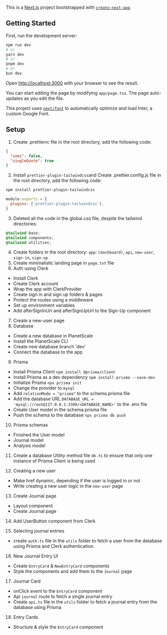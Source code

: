 This is a [Next.js](https://nextjs.org/) project bootstrapped with [`create-next-app`](https://github.com/vercel/next.js/tree/canary/packages/create-next-app).

## Getting Started

First, run the development server:

```bash
npm run dev
# or
yarn dev
# or
pnpm dev
# or
bun dev
```

Open [http://localhost:3000](http://localhost:3000) with your browser to see the result.

You can start editing the page by modifying `app/page.tsx`. The page auto-updates as you edit the file.

This project uses [`next/font`](https://nextjs.org/docs/basic-features/font-optimization) to automatically optimize and load Inter, a custom Google Font.

## Setup

1. Create .prettierrc file in the root directory, add the following code:

```json
{
  "semi": false,
  "singleQuote": true
}
```

2. Install `prettier-plugin-tailwindcss`and Create .prettier.config.js file in the root directory, add the following code:

```bash
npm install prettier-plugin-tailwindcss
```

```js
module.exports = {
  plugins: ['prettier-plugin-tailwindcss'],
}
```

3. Deleted all the code in the global.css file, despite the tailwind directories:

```css
@tailwind base;
@tailwind components;
@tailwind utilities;
```

4. Create folders in the root directory: `app`: `(dashboard)`, `api`, `new-user`, `sign-in`, `sign-up`
5. Create minimalistic landing page in `page.txt` file
6. Auth using Clerk

- Install Clerk
- Create Clerk account
- Wrap the app with ClerkProvider
- Create sign in and sign up folders & pages
- Protect the routes using a middleware
- Set up environment variables
- Add afterSignInUrl and afterSignUpUrl to the Sign-Up component

7. Create a new-user page
8. Database

- Create a new database in PlanetScale
- Install the PlanetScale CLI
- Create new database branch 'dev'
- Connect the database to the app

9. Prisma

- Install Prisma Client `npm install @prisma/client`
- Install Prisma as a dev dependency `npm install prisma --save-dev`
- Initialize Prisma `npx prisma init`
- Change the provider to `mysql`
- Add `relationMode = "prisma"` to the schema.prisma file
- Add the database URL `DATABASE_URL = 'mysql://root@127.0.0.1:3309/<DATABASE_NAME>'` to the .env file
- Create User model in the schema.prisma file
- Push the schema to the database `npx prisma db push`

10. Prisma schemas

- Finished the User model
- Journal model
- Analysis model

11. Create a database Utility method file `db.ts` to ensure that only one instance of Prisma Client is being used

12. Creating a new user

- Make href dynamic, depending if the user is logged in or not
- Write creating a new user logic in the `new-user` page

13. Create Journal page

- Layout component
- Create Journal page

14. Add UserButton component from Clerk

15. Selecting journal entries

- create `auth.ts` file in the `utils` folder to fetch a user from the database using Prisma and Clerk authentication.

16. New Journal Entry UI

- Create `EntryCard` & `NewEntryCard` components
- Style the components and add them to the `Journal` page

17. Journal Card
- onClick event to the `EntryCard` component
- Api `journal` route to fetch a single journal entry
- Create `api.ts` file in the `utils` folder to fetch a journal entry from the database using Prisma


18. Entry Cards
- Structure & style the `EntryCard` component
